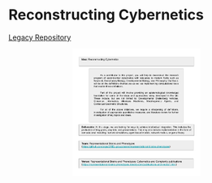 # Reconstructing Cybernetics

[Legacy Repository](https://github.com/Orthogonal-Research-Lab/Cybernetics-and-Systems)

<P>
  <CENTER>
    <IMG height = 50% width = 50% SRC="https://github.com/OREL-group/Saturday-Morning-NeuroSim/blob/main/Media-and-Image%20Assets/reconstructing-cybernetics.png">
      </CENTER>
    </P>
